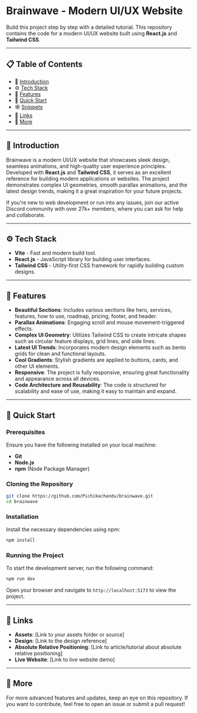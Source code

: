 # Brainwave - Modern UI/UX Website

Build this project step by step with a detailed tutorial. This repository contains the code for a modern UI/UX website built using **React.js** and **Tailwind CSS**.

---

## 📋 Table of Contents
- 🤖 [Introduction](#introduction)
- ⚙️ [Tech Stack](#tech-stack)
- 🔋 [Features](#features)
- 🤸 [Quick Start](#quick-start)
- 🕸️ [Snippets](#snippets)
- 🔗 [Links](#links)
- 🚀 [More](#more)

---

## 🤖 Introduction

Brainwave is a modern UI/UX website that showcases sleek design, seamless animations, and high-quality user experience principles. Developed with **React.js** and **Tailwind CSS**, it serves as an excellent reference for building modern applications or websites. The project demonstrates complex UI geometries, smooth parallax animations, and the latest design trends, making it a great inspiration for your future projects.

If you're new to web development or run into any issues, join our active Discord community with over 27k+ members, where you can ask for help and collaborate.

---

## ⚙️ Tech Stack

- **Vite** - Fast and modern build tool.
- **React.js** - JavaScript library for building user interfaces.
- **Tailwind CSS** - Utility-first CSS framework for rapidly building custom designs.

---

## 🔋 Features

- **Beautiful Sections**: Includes various sections like hero, services, features, how to use, roadmap, pricing, footer, and header.
- **Parallax Animations**: Engaging scroll and mouse movement-triggered effects.
- **Complex UI Geometry**: Utilizes Tailwind CSS to create intricate shapes such as circular feature displays, grid lines, and side lines.
- **Latest UI Trends**: Incorporates modern design elements such as bento grids for clean and functional layouts.
- **Cool Gradients**: Stylish gradients are applied to buttons, cards, and other UI elements.
- **Responsive**: The project is fully responsive, ensuring great functionality and appearance across all devices.
- **Code Architecture and Reusability**: The code is structured for scalability and ease of use, making it easy to maintain and expand.

---

## 🤸 Quick Start

### Prerequisites

Ensure you have the following installed on your local machine:

- **Git**
- **Node.js**
- **npm** (Node Package Manager)

### Cloning the Repository

```bash
git clone https://github.com/Pichikachandu/brainwave.git
cd brainwave
```

### Installation

Install the necessary dependencies using npm:

```bash
npm install
```

### Running the Project

To start the development server, run the following command:

```bash
npm run dev
```

Open your browser and navigate to `http://localhost:5173` to view the project.

---


## 🔗 Links

- **Assets**: [Link to your assets folder or source]
- **Design**: [Link to the design reference]
- **Absolute Relative Positioning**: [Link to article/tutorial about absolute relative positioning]
- **Live Website**: [Link to live website demo]

---

## 🚀 More

For more advanced features and updates, keep an eye on this repository. If you want to contribute, feel free to open an issue or submit a pull request!

